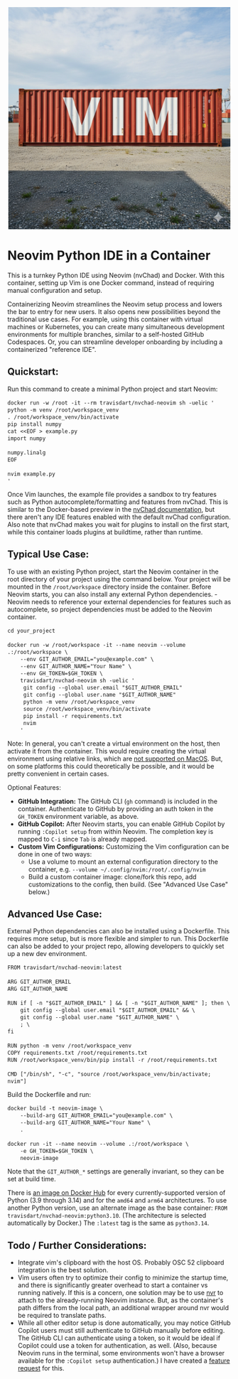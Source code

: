 <p align="center">
<img src="vim.png" alt="vim" width="500" />
</p>

# Neovim Python IDE in a Container

This is a turnkey Python IDE using Neovim (nvChad) and Docker. With this container, setting up Vim is one Docker command, instead of requiring manual configuration and setup.

Containerizing Neovim streamlines the Neovim setup process and lowers the bar to entry for new users. It also opens new possibilities beyond the traditional use cases. For example, using this container with virtual machines or Kubernetes, you can create many simultaneous development environments for multiple branches, similar to a self-hosted GitHub Codespaces. Or, you can streamline developer onboarding by including a containerized "reference IDE".



## Quickstart:

Run this command to create a minimal Python project and start Neovim:

```
docker run -w /root -it --rm travisdart/nvchad-neovim sh -uelic '
python -m venv /root/workspace_venv
. /root/workspace_venv/bin/activate
pip install numpy
cat <<EOF > example.py
import numpy

numpy.linalg
EOF

nvim example.py
'
```

Once Vim launches, the example file provides a sandbox to try features such as Python autocomplete/formatting and features from nvChad. This is similar to the Docker-based preview in the [nvChad documentation](https://nvchad.com/docs/quickstart/install#install), but there aren't any IDE features enabled with the default nvChad configuration. Also note that nvChad makes you wait for plugins to install on the first start, while this container loads plugins at buildtime, rather than runtime.



## Typical Use Case:

To use with an existing Python project, start the Neovim container in the root directory of your project using the command below. Your project will be mounted in the `/root/workspace` directory inside the container. Before Neovim starts, you can also install any external Python dependencies. - Neovim needs to reference your external dependencies for features such as autocomplete, so project dependencies must be added to the Neovim container.

```
cd your_project

docker run -w /root/workspace -it --name neovim --volume .:/root/workspace \
    --env GIT_AUTHOR_EMAIL="you@example.com" \
    --env GIT_AUTHOR_NAME="Your Name" \
    --env GH_TOKEN=$GH_TOKEN \
    travisdart/nvchad-neovim sh -uelic '
     git config --global user.email "$GIT_AUTHOR_EMAIL"
     git config --global user.name "$GIT_AUTHOR_NAME"
     python -m venv /root/workspace_venv
     source /root/workspace_venv/bin/activate
     pip install -r requirements.txt
     nvim
    '
```

Note: In general, you can't create a virtual environment on the host, then activate it from the container. This would require creating the virtual environment using relative links, which are [not supported on MacOS](https://github.com/pyenv/pyenv-virtualenv/pull/433). But, on some platforms this could theoretically be possible, and it would be pretty convenient in certain cases.

Optional Features:

* **GitHub Integration:** The GitHub CLI (`gh` command) is included in the container. Authenticate to GitHub by providing an auth token in the `GH_TOKEN` environment variable, as above.
* **GitHub Copilot:** After Neovim starts, you can enable GitHub Copilot by running `:Copilot setup` from within Neovim. The completion key is mapped to `C-i` since `Tab` is already mapped.
* **Custom Vim Configurations:** Customizing the Vim configuration can be done in one of two ways:
  * Use a volume to mount an external configuration directory to the container, e.g. `--volume ~/.config/nvim:/root/.config/nvim`
  * Build a custom container image: clone/fork this repo, add customizations to the config, then build. (See "Advanced Use Case" below.)



## Advanced Use Case:

External Python dependencies can also be installed using a Dockerfile. This requires more setup, but is more flexible and simpler to run. This Dockerfile can also be added to your project repo, allowing developers to quickly set up a new dev environment.

```
FROM travisdart/nvchad-neovim:latest

ARG GIT_AUTHOR_EMAIL
ARG GIT_AUTHOR_NAME

RUN if [ -n "$GIT_AUTHOR_EMAIL" ] && [ -n "$GIT_AUTHOR_NAME" ]; then \
    git config --global user.email "$GIT_AUTHOR_EMAIL" && \
    git config --global user.name "$GIT_AUTHOR_NAME" \
    ; \
fi

RUN python -m venv /root/workspace_venv
COPY requirements.txt /root/requirements.txt
RUN /root/workspace_venv/bin/pip install -r /root/requirements.txt

CMD ["/bin/sh", "-c", "source /root/workspace_venv/bin/activate; nvim"]
```

Build the Dockerfile and run:

```
docker build -t neovim-image \
    --build-arg GIT_AUTHOR_EMAIL="you@example.com" \
    --build-arg GIT_AUTHOR_NAME="Your Name" \
    .

docker run -it --name neovim --volume .:/root/workspace \
    -e GH_TOKEN=$GH_TOKEN \
    neovim-image
```

Note that the `GIT_AUTHOR_*` settings are generally invariant, so they can be set at build time.

There is [an image on Docker Hub](https://hub.docker.com/r/travisdart/nvchad-neovim/tags) for every currently-supported version of Python (3.9 through 3.14) and for the `amd64` and `arm64` architectures. To use another Python version, use an alternate image as the base container: `FROM travisdart/nvchad-neovim:python3.10`. (The architecture is selected automatically by Docker.) The `:latest` tag is the same as `python3.14`.

## Todo / Further Considerations:

* Integrate vim's clipboard with the host OS. Probably OSC 52 clipboard integration is the best solution.
* Vim users often try to optimize their config to minimize the startup time, and there is significantly greater overhead to start a container vs running natively. If this is a concern, one solution may be to use [nvr](https://github.com/mhinz/neovim-remote) to attach to the already-running Neovim instance. But, as the container's path differs from the local path, an additional wrapper around nvr would be required to translate paths.
* While all other editor setup is done automatically, you may notice GitHub Copilot users must still authenticate to GitHub manually before editing. The GitHub CLI  can authenticate using a token, so it would be ideal if Copilot could use a token for authentication, as well. (Also, because Neovim runs in the terminal, some environments won't have a browser available for the `:Copilot setup` authentication.) I have created a [feature request](https://github.com/orgs/community/discussions/127418) for this.
